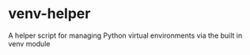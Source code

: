 # venv-helper
A helper script for managing Python virtual environments via the built in venv module
